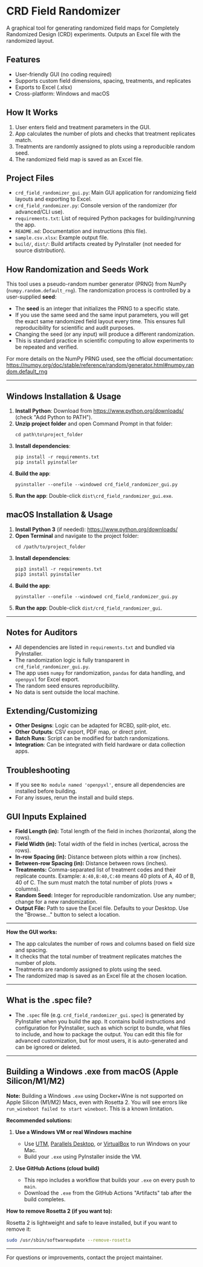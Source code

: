 # CRD Field Randomizer

A graphical tool for generating randomized field maps for Completely Randomized Design (CRD) experiments. Outputs an Excel file with the randomized layout.

## Features
- User-friendly GUI (no coding required)
- Supports custom field dimensions, spacing, treatments, and replicates
- Exports to Excel (.xlsx)
- Cross-platform: Windows and macOS

## How It Works
1. User enters field and treatment parameters in the GUI.
2. App calculates the number of plots and checks that treatment replicates match.
3. Treatments are randomly assigned to plots using a reproducible random seed.
4. The randomized field map is saved as an Excel file.

## Project Files

- `crd_field_randomizer_gui.py`: Main GUI application for randomizing field layouts and exporting to Excel.
- `crd_field_randomizer.py`: Console version of the randomizer (for advanced/CLI use).
- `requirements.txt`: List of required Python packages for building/running the app.
- `README.md`: Documentation and instructions (this file).
- `sample.csv.xlsx`: Example output file.
- `build/`, `dist/`: Build artifacts created by PyInstaller (not needed for source distribution).

## How Randomization and Seeds Work

This tool uses a pseudo-random number generator (PRNG) from NumPy (`numpy.random.default_rng`). The randomization process is controlled by a user-supplied **seed**:

- The **seed** is an integer that initializes the PRNG to a specific state.
- If you use the same seed and the same input parameters, you will get the exact same randomized field layout every time. This ensures full reproducibility for scientific and audit purposes.
- Changing the seed (or any input) will produce a different randomization.
- This is standard practice in scientific computing to allow experiments to be repeated and verified.

For more details on the NumPy PRNG used, see the official documentation: https://numpy.org/doc/stable/reference/random/generator.html#numpy.random.default_rng

---

## Windows Installation & Usage
1. **Install Python**: Download from https://www.python.org/downloads/ (check "Add Python to PATH").
2. **Unzip project folder** and open Command Prompt in that folder:
   ```
   cd path\to\project_folder
   ```
3. **Install dependencies**:
   ```
   pip install -r requirements.txt
   pip install pyinstaller
   ```
4. **Build the app**:
   ```
   pyinstaller --onefile --windowed crd_field_randomizer_gui.py
   ```
5. **Run the app**: Double-click `dist\crd_field_randomizer_gui.exe`.

## macOS Installation & Usage
1. **Install Python 3** (if needed): https://www.python.org/downloads/
2. **Open Terminal** and navigate to the project folder:
   ```
   cd /path/to/project_folder
   ```
3. **Install dependencies**:
   ```
   pip3 install -r requirements.txt
   pip3 install pyinstaller
   ```
4. **Build the app**:
   ```
   pyinstaller --onefile --windowed crd_field_randomizer_gui.py
   ```
5. **Run the app**: Double-click `dist/crd_field_randomizer_gui`.

---

## Notes for Auditors
- All dependencies are listed in `requirements.txt` and bundled via PyInstaller.
- The randomization logic is fully transparent in `crd_field_randomizer_gui.py`.
- The app uses `numpy` for randomization, `pandas` for data handling, and `openpyxl` for Excel export.
- The random seed ensures reproducibility.
- No data is sent outside the local machine.

## Extending/Customizing
- **Other Designs**: Logic can be adapted for RCBD, split-plot, etc.
- **Other Outputs**: CSV export, PDF map, or direct print.
- **Batch Runs**: Script can be modified for batch randomizations.
- **Integration**: Can be integrated with field hardware or data collection apps.

## Troubleshooting
- If you see `No module named 'openpyxl'`, ensure all dependencies are installed before building.
- For any issues, rerun the install and build steps.

## GUI Inputs Explained

- **Field Length (in):** Total length of the field in inches (horizontal, along the rows).
- **Field Width (in):** Total width of the field in inches (vertical, across the rows).
- **In-row Spacing (in):** Distance between plots within a row (inches).
- **Between-row Spacing (in):** Distance between rows (inches).
- **Treatments:** Comma-separated list of treatment codes and their replicate counts. Example: `A:40,B:40,C:40` means 40 plots of A, 40 of B, 40 of C. The sum must match the total number of plots (rows × columns).
- **Random Seed:** Integer for reproducible randomization. Use any number; change for a new randomization.
- **Output File:** Path to save the Excel file. Defaults to your Desktop. Use the "Browse..." button to select a location.

---

**How the GUI works:**
- The app calculates the number of rows and columns based on field size and spacing.
- It checks that the total number of treatment replicates matches the number of plots.
- Treatments are randomly assigned to plots using the seed.
- The randomized map is saved as an Excel file at the chosen location.

---

## What is the .spec file?

- The `.spec` file (e.g. `crd_field_randomizer_gui.spec`) is generated by PyInstaller when you build the app. It contains build instructions and configuration for PyInstaller, such as which script to bundle, what files to include, and how to package the output. You can edit this file for advanced customization, but for most users, it is auto-generated and can be ignored or deleted.

---

## Building a Windows .exe from macOS (Apple Silicon/M1/M2)

**Note:** Building a Windows `.exe` using Docker+Wine is not supported on Apple Silicon (M1/M2) Macs, even with Rosetta 2. You will see errors like `run_wineboot failed to start wineboot`. This is a known limitation.

**Recommended solutions:**

1. **Use a Windows VM or real Windows machine**
   - Use [UTM](https://mac.getutm.app/), [Parallels Desktop](https://www.parallels.com/), or [VirtualBox](https://www.virtualbox.org/) to run Windows on your Mac.
   - Build your `.exe` using PyInstaller inside the VM.

2. **Use GitHub Actions (cloud build)**
   - This repo includes a workflow that builds your `.exe` on every push to `main`.
   - Download the `.exe` from the GitHub Actions "Artifacts" tab after the build completes.

**How to remove Rosetta 2 (if you want to):**

Rosetta 2 is lightweight and safe to leave installed, but if you want to remove it:

```sh
sudo /usr/sbin/softwareupdate --remove-rosetta
```

---

For questions or improvements, contact the project maintainer.
